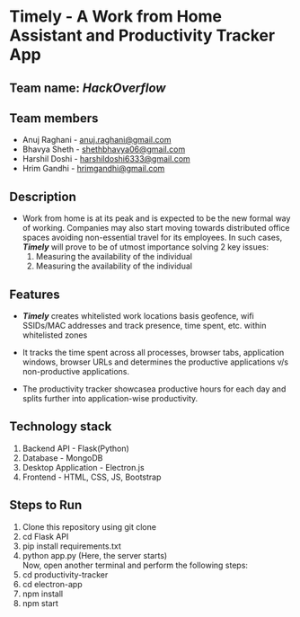 # Timely - A Work from Home Assistant and Productivity Tracker App

## Team name: ***HackOverflow***

## Team members
* Anuj Raghani - anuj.raghani@gmail.com
* Bhavya Sheth - shethbhavya06@gmail.com
* Harshil Doshi - harshildoshi6333@gmail.com
* Hrim Gandhi - hrimgandhi@gmail.com

## Description
- Work from home is at its peak and is expected to be the new formal way of working. Companies may also start moving towards distributed office spaces avoiding non-essential travel for its employees. In such cases, ***Timely*** will prove to be of utmost importance solving 2 key issues:
    1. Measuring the availability of the individual
    2. Measuring the availability of the individual 

## Features
- ***Timely*** creates whitelisted work locations basis geofence, wifi SSIDs/MAC addresses and track presence, time spent, etc.
within whitelisted zones

- It tracks the time spent across all processes, browser tabs,
application windows, browser URLs and determines the productive applications v/s non-productive applications.

- The productivity tracker showcasea productive hours for each day and splits further into application-wise productivity.

## Technology stack
1. Backend API - Flask(Python)
2. Database - MongoDB
3. Desktop Application - Electron.js
4. Frontend - HTML, CSS, JS, Bootstrap

## Steps to Run
1. Clone this repository using git clone
2. cd Flask API
3. pip install requirements.txt
4. python app.py (Here, the server starts)
<br>Now, open another terminal and perform the following steps:
5. cd productivity-tracker
6. cd electron-app
7. npm install
8. npm start
